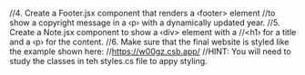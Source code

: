 
//4.
Create a Footer.jsx component that renders a ‹footer> element //to show a copyright message in a ‹p› with a dynamically updated year.
//5. Create a Note.jsx component to show a ‹div> element with a //<h1› for a title and a ‹p› for the content.
//6. Make sure that the final website is styled like the example shown here:
//https://w00gz.csb.app/
//HINT: You will need to study the classes in teh styles.cs file to appy styling.
